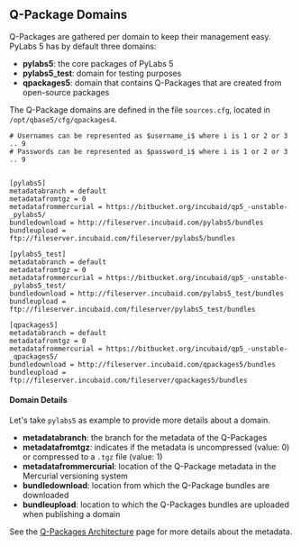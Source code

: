 [qparchitecture]: /pylabsdoc/#/PyLabs50/Q-Packages/qparchitecture

## Q-Package Domains

Q-Packages are gathered per domain to keep their management easy. PyLabs 5 has by default three domains:

* **pylabs5**: the core packages of PyLabs 5
* **pylabs5_test**: domain for testing purposes
* **qpackages5**: domain that contains Q-Packages that are created from open-source packages

The Q-Package domains are defined in the file `sources.cfg`, located in `/opt/qbase5/cfg/qpackages4`.

    # Usernames can be represented as $username_i$ where i is 1 or 2 or 3 .. 9
    # Passwords can be represented as $password_i$ where i is 1 or 2 or 3 .. 9
    
    
    [pylabs5]
    metadatabranch = default
    metadatafromtgz = 0
    metadatafrommercurial = https://bitbucket.org/incubaid/qp5_-unstable-_pylabs5/
    bundledownload = http://fileserver.incubaid.com/pylabs5/bundles
    bundleupload = ftp://fileserver.incubaid.com/fileserver/pylabs5/bundles
    
    [pylabs5_test]
    metadatabranch = default
    metadatafromtgz = 0
    metadatafrommercurial = https://bitbucket.org/incubaid/qp5_-unstable-_pylabs5_test/
    bundledownload = http://fileserver.incubaid.com/pylabs5_test/bundles
    bundleupload = ftp://fileserver.incubaid.com/fileserver/pylabs5_test/bundles
    
    [qpackages5]
    metadatabranch = default
    metadatafromtgz = 0
    metadatafrommercurial = https://bitbucket.org/incubaid/qp5_-unstable-_qpackages5/
    bundledownload = http://fileserver.incubaid.com/qpackages5/bundles
    bundleupload = ftp://fileserver.incubaid.com/fileserver/qpackages5/bundles


#### Domain Details
Let's take `pylabs5` as example to provide more details about a domain.

* **metadatabranch**: the branch for the metadata of the Q-Packages
* **metadatafromtgz**: indicates if the metadata is uncompressed (value: 0) or compressed to a `.tgz` file (value: 1)
* **metadatafrommercurial**: location of the Q-Package metadata in the Mercurial versioning system
* **bundledownload**: location from which the Q-Package bundles are downloaded
* **bundleupload**: location to which the Q-Packages bundles are uploaded when publishing a domain

See the [Q-Packages Architecture][qparchitecture] page for more details about the metadata.
